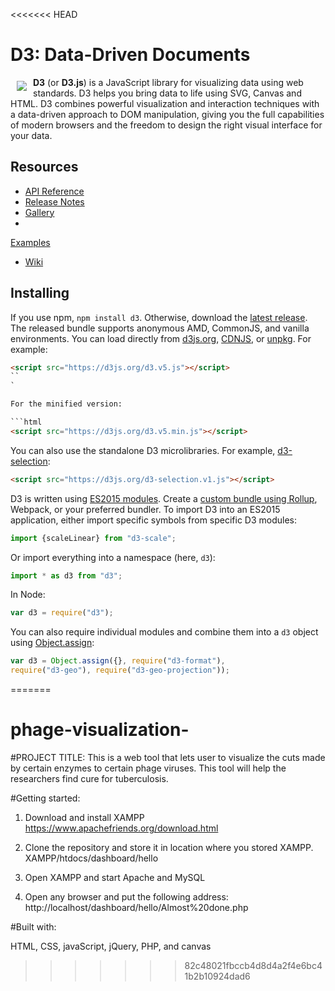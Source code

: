 <<<<<<< HEAD
# D3: Data-Driven Documents

<a href="https://d3js.org"><img src="https://d3js.org/logo.svg" align="left" hspace="10" vspace="6"></a>

**D3** (or **D3.js**) is a JavaScript library for 
visualizing data using web standards. D3 helps you bring data to life using SVG, Canvas and HTML. D3 combines powerful visualization and interaction techniques with a data-driven 
approach to DOM manipulation, giving you the full capabilities of modern browsers and the freedom to design the right visual interface for your data.


## Resources

* [API Reference](https://github.com/d3/d3/blob/master/API.md)
* [Release Notes](https://github.com/d3/d3/releases)
* [Gallery](https://github.com/d3/d3/wiki/Gallery)
* 
[Examples](https://bl.ocks.org/mbostock)
* [Wiki](https://github.com/d3/d3/wiki)

## Installing

If you use npm, `npm install d3`. Otherwise, download the 
[latest release](https://github.com/d3/d3/releases/latest). The released bundle supports anonymous AMD, CommonJS, and vanilla environments. You can load directly 
from [d3js.org](https://d3js.org), [CDNJS](https://cdnjs.com/libraries/d3), or [unpkg](https://unpkg.com/d3/). For example:

```html
<script src="https://d3js.org/d3.v5.js"></script>
``
`

For the minified version:

```html
<script src="https://d3js.org/d3.v5.min.js"></script>
```

You can also use the standalone D3 microlibraries. 
For example, [d3-selection](https://github.com/d3/d3-selection):

```html
<script src="https://d3js.org/d3-selection.v1.js"></script>
```

D3 is written
 using [ES2015 modules](http://www.2ality.com/2014/09/es6-modules-final.html). Create a [custom bundle using Rollup](https://bl.ocks.org/mbostock/bb09af4c39c79cffcde4), Webpack, 
or your preferred bundler. To import D3 into an ES2015 application, either import specific symbols from specific D3 modules:

```js
import {scaleLinear} from "d3-scale";
```

Or import
 everything into a namespace (here, `d3`):

```js
import * as d3 from "d3";
```

In Node:

```js
var d3 = require("d3");
```

You can also require individual modules and combine them into a `d3` 
object using [Object.assign](https://developer.mozilla.org/en-US/docs/Web/JavaScript/Reference/Global_Objects/Object/assign):

```js
var d3 = Object.assign({}, require("d3-format"), 
require("d3-geo"), require("d3-geo-projection"));
```
=======
# phage-visualization-

#PROJECT TITLE:
This is a web tool that lets user to visualize the cuts made by certain enzymes to certain phage viruses. 
This tool will help the researchers find cure for tuberculosis. 

#Getting started:

1.  Download and install XAMPP
    https://www.apachefriends.org/download.html

2. Clone the repository and store it in location where you stored XAMPP.
    XAMPP/htdocs/dashboard/hello
    
3.  Open XAMPP and start Apache and MySQL

4. Open any browser and put the following address:
    http://localhost/dashboard/hello/Almost%20done.php
    
#Built with:

HTML, CSS, javaScript, jQuery, PHP, and canvas
>>>>>>> 82c48021fbccb4d8d4a2f4e6bc41b2b10924dad6

